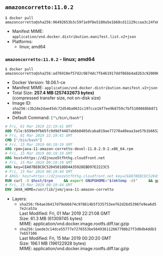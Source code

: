 ## `amazoncorretto:11.0.2`

```console
$ docker pull amazoncorretto@sha256:96492653b3c59f1e9f8e5180a5e1b68cd11129ccaa3c24fe06fb4baa13eab4df
```

-	Manifest MIME: `application/vnd.docker.distribution.manifest.list.v2+json`
-	Platforms:
	-	linux; amd64

### `amazoncorretto:11.0.2` - linux; amd64

```console
$ docker pull amazoncorretto@sha256:ad76910ef57d2c9874dc7fb461917ddf86bb4a82b3c920006d982693335322fc
```

-	Docker Version: 18.06.1-ce
-	Manifest MIME: `application/vnd.docker.distribution.manifest.v2+json`
-	Total Size: **257.4 MB (257432673 bytes)**  
	(compressed transfer size, not on-disk size)
-	Image ID: `sha256:c3b2de2dae45dc72d54ba0631c197cce16f7ee9b8759c7bf5108668bb871409d`
-	Default Command: `["\/bin\/bash"]`

```dockerfile
# Fri, 01 Mar 2019 22:19:41 GMT
ADD file:b599e9fb65fc9d9df4487ab6b8405dcaba819ae77270a40eaa3ae57b1b66524d in / 
# Fri, 01 Mar 2019 22:19:41 GMT
CMD ["/bin/bash"]
# Fri, 15 Mar 2019 00:19:19 GMT
ARG rpm=java-11-amazon-corretto-devel-11.0.2.9-2.x86_64.rpm
# Fri, 15 Mar 2019 00:19:19 GMT
ARG host=https://d2jnoze5tfhthg.cloudfront.net
# Fri, 15 Mar 2019 00:19:19 GMT
ARG key=CEA07BEBCDC52045018DD4A35928EBD97E2223C5
# Fri, 15 Mar 2019 00:19:44 GMT
# ARGS: host=https://d2jnoze5tfhthg.cloudfront.net key=CEA07BEBCDC52045018DD4A35928EBD97E2223C5 rpm=java-11-amazon-corretto-devel-11.0.2.9-2.x86_64.rpm
RUN curl -O $host/$rpm     && export GNUPGHOME="$(mktemp -d)"     && gpg --batch --keyserver ha.pool.sks-keyservers.net --recv-keys $key     && gpg --armor --export $key > corretto.asc     && rpm --import corretto.asc     && rpm -K $rpm     && rpm -i $rpm     && rm -r $GNUPGHOME corretto.asc $rpm     && yum install -y fontconfig     && yum clean all
# Fri, 15 Mar 2019 00:19:44 GMT
ENV JAVA_HOME=/usr/lib/jvm/java-11-amazon-corretto
```

-	Layers:
	-	`sha256:f64ae36417d79eb6674c978614b5f335753eef62d26d5396fe9ea6d57e2ca53a`  
		Last Modified: Fri, 01 Mar 2019 22:21:08 GMT  
		Size: 61.3 MB (61309745 bytes)  
		MIME: application/vnd.docker.image.rootfs.diff.tar.gzip
	-	`sha256:1aede3c14dce55777e7276553be564936112667798b27f3d0db4ddb37eb57106`  
		Last Modified: Fri, 15 Mar 2019 00:20:20 GMT  
		Size: 196.1 MB (196122928 bytes)  
		MIME: application/vnd.docker.image.rootfs.diff.tar.gzip
